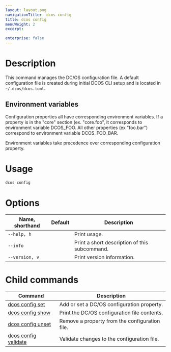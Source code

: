 ```yaml
---
layout: layout.pug
navigationTitle:  dcos config
title: dcos config
menuWeight: 2
excerpt:

enterprise: false
---
```


<!-- This source repo for this topic is https://github.com/dcos/dcos-docs -->


# Description
This command manages the DC/OS configuration file. A default configuration file is created during initial DCOS CLI setup and is located in `~/.dcos/dcos.toml`.

## Environment variables
Configuration properties all have corresponding environment variables. If a property is in the "core" section (ex. "core.foo", it corresponds to environment variable DCOS_FOO. All other properties (ex "foo.bar") correspond to environment variable DCOS_FOO_BAR.

Environment variables take precedence over corresponding configuration property.

# Usage

```bash
dcos config 
```

# Options

| Name, shorthand | Default | Description |
|---------|-------------|-------------|
| `--help, h`   |             |  Print usage. |
| `--info`   |             |  Print a short description of this subcommand. |
| `--version, v`   |             | Print version information. |

# Child commands

| Command | Description |
|---------|-------------|
| [dcos config set](/1.9/cli/command-reference/dcos-config/dcos-config-set/)   | Add or set a DC/OS configuration property. |  
| [dcos config show](/1.9/cli/command-reference/dcos-config/dcos-config-show/)    | Print the DC/OS configuration file contents. |  
| [dcos config unset](/1.9/cli/command-reference/dcos-config/dcos-config-unset/)    | Remove a property from the configuration file. |  
| [dcos config validate](/1.9/cli/command-reference/dcos-config/dcos-config-validate/)    | Validate changes to the configuration file. |  
